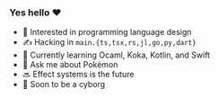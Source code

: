 ### Yes hello ❤️

- 🔭 Interested in programming language design
- ✍️ Hacking in `main.{ts,tsx,rs,jl,go,py,dart}`
- 🌱 Currently learning Ocaml, Koka, Kotlin, and Swift
- 💬 Ask me about Pokémon
- 🔜 Effect systems is the future
- 🤖 Soon to be a cyborg
